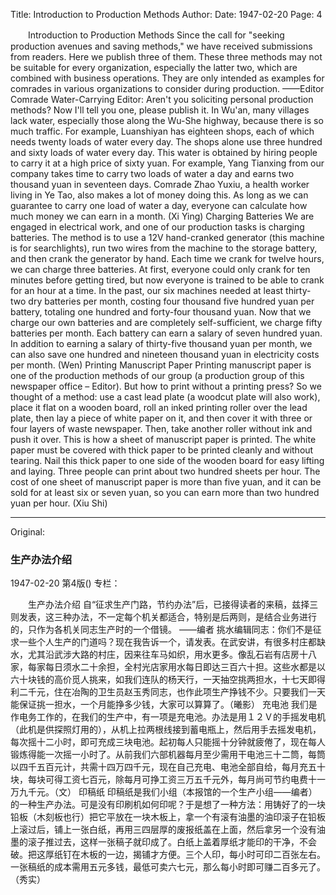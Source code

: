 Title: Introduction to Production Methods
Author:
Date: 1947-02-20
Page: 4

　　Introduction to Production Methods
    Since the call for "seeking production avenues and saving methods," we have received submissions from readers. Here we publish three of them. These three methods may not be suitable for every organization, especially the latter two, which are combined with business operations. They are only intended as examples for comrades in various organizations to consider during production.
          ——Editor
  Comrade Water-Carrying Editor: Aren't you soliciting personal production methods? Now I'll tell you one, please publish it. In Wu'an, many villages lack water, especially those along the Wu-She highway, because there is so much traffic. For example, Luanshiyan has eighteen shops, each of which needs twenty loads of water every day. The shops alone use three hundred and sixty loads of water every day. This water is obtained by hiring people to carry it at a high price of sixty yuan. For example, Yang Tianxing from our company takes time to carry two loads of water a day and earns two thousand yuan in seventeen days. Comrade Zhao Yuxiu, a health worker living in Ye Tao, also makes a lot of money doing this. As long as we can guarantee to carry one load of water a day, everyone can calculate how much money we can earn in a month. (Xi Ying)
  Charging Batteries
    We are engaged in electrical work, and one of our production tasks is charging batteries. The method is to use a 12V hand-cranked generator (this machine is for searchlights), run two wires from the machine to the storage battery, and then crank the generator by hand. Each time we crank for twelve hours, we can charge three batteries. At first, everyone could only crank for ten minutes before getting tired, but now everyone is trained to be able to crank for an hour at a time. In the past, our six machines needed at least thirty-two dry batteries per month, costing four thousand five hundred yuan per battery, totaling one hundred and forty-four thousand yuan. Now that we charge our own batteries and are completely self-sufficient, we charge fifty batteries per month. Each battery can earn a salary of seven hundred yuan. In addition to earning a salary of thirty-five thousand yuan per month, we can also save one hundred and nineteen thousand yuan in electricity costs per month. (Wen)
  Printing Manuscript Paper
    Printing manuscript paper is one of the production methods of our group (a production group of this newspaper office – Editor). But how to print without a printing press? So we thought of a method: use a cast lead plate (a woodcut plate will also work), place it flat on a wooden board, roll an inked printing roller over the lead plate, then lay a piece of white paper on it, and then cover it with three or four layers of waste newspaper. Then, take another roller without ink and push it over. This is how a sheet of manuscript paper is printed. The white paper must be covered with thick paper to be printed cleanly and without tearing. Nail this thick paper to one side of the wooden board for easy lifting and laying. Three people can print about two hundred sheets per hour. The cost of one sheet of manuscript paper is more than five yuan, and it can be sold for at least six or seven yuan, so you can earn more than two hundred yuan per hour. (Xiu Shi)



<hr /> 

Original: 


### 生产办法介绍

1947-02-20
第4版()
专栏：

　　生产办法介绍
    自“征求生产门路，节约办法”后，已接得读者的来稿，兹择三则发表，这三种办法，不一定每个机关都适合，特别是后两则，是结合业务进行的，只作为各机关同志生产时的一个借镜。
          ——编者
  挑水编辑同志：你们不是征求一些个人生产的门道吗？现在我告诉一个，请发表。在武安讲，有很多村庄都缺水，尤其沿武涉大路的村庄，因来往车马如织，用水更多。像乱石岩有店房十八家，每家每日须水二十余担，全村光店家用水每日即达三百六十担。这些水都是以六十块钱的高价觅人挑来，如我们连队的杨天行，一天抽空挑两担水，十七天即得利二千元，住在冶陶的卫生员赵玉秀同志，也作此项生产挣钱不少。只要我们一天能保证挑一担水，一个月能挣多少钱，大家可以算算了。（曦影）
  充电池
    我们是作电务工作的，在我们的生产中，有一项是充电池。办法是用１２Ｖ的手摇发电机（此机是供探照灯用的），从机上拉两根线接到蓄电瓶上，然后用手去摇发电机，每次摇十二小时，即可充成三块电池。起初每人只能摇十分钟就疲倦了，现在每人锻炼得能一次摇一小时了。从前我们六部机器每月至少需用干电池三十二筒，每筒以四千五百元计，共需十四万四千元，现在自己充电、电池全部自给，每月充五十块，每块可得工资七百元，除每月可挣工资三万五千元外，每月尚可节约电费十一万九千元。（文）
  印稿纸
    印稿纸是我们小组（本报馆的一个生产小组——编者）的一种生产办法。可是没有印刷机如何印呢？于是想了一种方法：用铸好了的一块铅板（木刻板也行）把它平放在一块木板上，拿一个有滚有油墨的油印滚子在铅板上滚过后，铺上一张白纸，再用三四层厚的废报纸盖在上面，然后拿另一个没有油墨的滚子推过去，这样一张稿子就印成了。白纸上盖着厚纸才能印的干净，不会破。把这厚纸钉在木板的一边，揭铺才方便。三个人印，每小时可印二百张左右。一张稿纸的成本需用五元多钱，最低可卖六七元，那么每小时即可赚二百多元了。（秀实）
